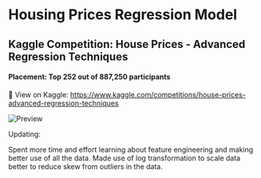 # Housing Prices Regression Model
## Kaggle Competition: House Prices - Advanced Regression Techniques
#### Placement: Top 252 out of 887,250 participants
📎 View on Kaggle: https://www.kaggle.com/competitions/house-prices-advanced-regression-techniques

![Preview](https://raw.githubusercontent.com/garrettlf/Housing-Prices-Regression-Model/main/images/Ranking.png)

Updating:

Spent more time and effort learning about feature engineering and making better use of all the data. Made use of log transformation to scale data better to reduce skew from outliers in the data.
